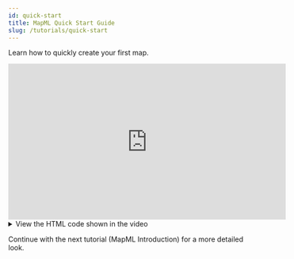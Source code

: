 ```yaml
---
id: quick-start
title: MapML Quick Start Guide
slug: /tutorials/quick-start
---
```


Learn how to quickly create your first map.

<iframe width="560" height="315" src="https://www.youtube.com/embed/-MBNTf3qdOk?si=UAojRDNLuIx2ycYT&rel=0" title="YouTube video player" frameborder="0" allow="accelerometer; autoplay; clipboard-write; encrypted-media; gyroscope; picture-in-picture;fullscreen" referrerpolicy="strict-origin-when-cross-origin" allowfullscreen></iframe>

<details>
<summary>View the HTML code shown in the video</summary>

```html
<!DOCTYPE html>
<html lang="en">
<head>
	<meta charset="UTF-8">
	<meta name="viewport" content="width=device-width, initial-scale=1.0">
	<title>Getting Started</title>
	<script type="module" src="https://cdn.jsdelivr.net/npm/@maps4html/mapml/dist/mapml-viewer.js"></script>
</head>
<body>
	<mapml-viewer width="800" height="400" projection="OSMTILE" zoom="1" lat="60.0" lon="-100.0" controls>
		<layer- label="OpenStreetMap" src="https://maps4html.org/web-map-doc/demo/data/osm.mapml" checked></layer->	
	</mapml-viewer>
</body>
</html>
```
</details>

Continue with the next tutorial (MapML Introduction) for a more detailed look.